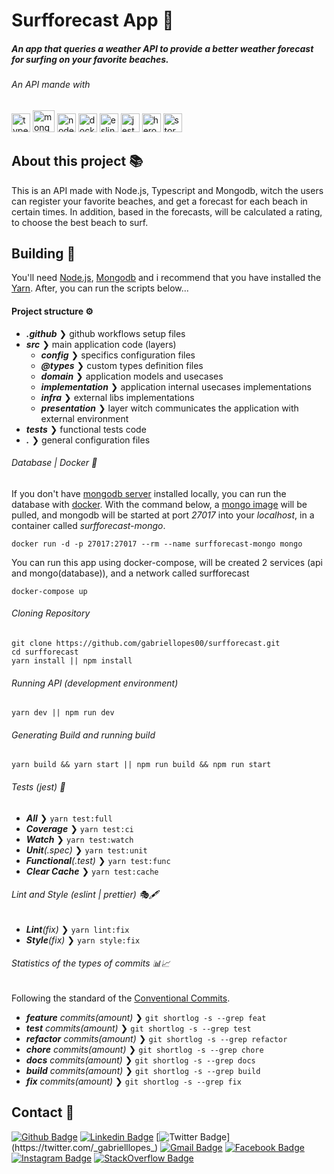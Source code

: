 # Surfforecast App 🌊

##### An app that queries a weather API to provide a better weather forecast for surfing on your favorite beaches.

###### An API mande with

<p>
  <img src="https://cdn.svgporn.com/logos/typescript-icon.svg" alt="typescript" width="30" height="30"/>
  <img src="https://img.icons8.com/color/452/mongodb.png" alt="mongodb" width="35" height="35"/>
  <img src="https://cdn.svgporn.com/logos/nodejs-icon.svg" alt="nodejs" width="30" height="30"/>
  <img src="https://cdn.svgporn.com/logos/docker-icon.svg" alt="docker" width="30" height="30"/>
  <img src="https://cdn.svgporn.com/logos/eslint.svg" alt="eslint" width="30" height="30"/>
  <img src="https://cdn.svgporn.com/logos/jest.svg" height="30" alt="jest">
  <img src="https://cdn.svgporn.com/logos/heroku-icon.svg" height="30" alt="heroku">
  <img src="https://stormglass.io/wp-content/uploads/2019/05/Stormglass-Circle-1400.svg" height="30" alt="storm-glass">
</p>

## About this project 📚

This is an API made with Node.js, Typescript and Mongodb, witch the users can register your favorite beaches, and get a forecast for each beach in certain times. In addition, based in the forecasts, will be calculated a rating, to choose the best beach to surf.

## Building 🔧

You'll need [Node.js](https://nodejs.org), [Mongodb](https://www.mongodb.com/) and i recommend that you have installed the [Yarn](https://yarnpkg.com/getting-started/install). After, you can run the scripts below...

#### Project structure ⚙

- _**.github**_ ❯ github workflows setup files
- _**src**_ ❯ main application code (layers)
  - _**config**_ ❯ specifics configuration files
  - _**@types**_ ❯ custom types definition files
  - _**domain**_ ❯ application models and usecases
  - _**implementation**_ ❯ application internal usecases implementations
  - _**infra**_ ❯ external libs implementations
  - _**presentation**_ ❯ layer witch communicates the application with external environment
- _**tests**_ ❯ functional tests code
- _**.**_ ❯ general configuration files

###### Database | Docker 🐳

If you don't have [mongodb server](https://www.mongodb.com/) installed locally, you can run the database with [docker](https://www.docker.com/). With the command below, a [mongo image](https://hub.docker.com/_/mongo) will be pulled, and mongodb will be started at port _27017_ into your _localhost_, in a container called _surfforecast-mongo_.

```docker
docker run -d -p 27017:27017 --rm --name surfforecast-mongo mongo
```

You can run this app using docker-compose, will be created 2 services (api and mongo(database)), and a network called surfforecast

```docker-compose
docker-compose up
```

###### Cloning Repository

```cloning
git clone https://github.com/gabriellopes00/surfforecast.git
cd surfforecast
yarn install || npm install
```

###### Running API (development environment)

```development
yarn dev || npm run dev
```

###### Generating Build and running build

```build
yarn build && yarn start || npm run build && npm run start
```

###### Tests (jest) 🧪

- _**All**_ ❯ `yarn test:full`
- _**Coverage**_ ❯ `yarn test:ci`
- _**Watch**_ ❯ `yarn test:watch`
- _**Unit**(.spec)_ ❯ `yarn test:unit`
- _**Functional**(.test)_ ❯ `yarn test:func`
- _**Clear Cache**_ ❯ `yarn test:cache`

###### Lint and Style (eslint | prettier) 🎭🖋

- _**Lint**(fix)_ ❯ `yarn lint:fix`
- _**Style**(fix)_ ❯ `yarn style:fix`

###### Statistics of the types of commits 📊📈

Following the standard of the [Conventional Commits](https://www.conventionalcommits.org/).

- _**feature** commits(amount)_ ❯ `git shortlog -s --grep feat`
- _**test** commits(amount)_ ❯ `git shortlog -s --grep test`
- _**refactor** commits(amount)_ ❯ `git shortlog -s --grep refactor`
- _**chore** commits(amount)_ ❯ `git shortlog -s --grep chore`
- _**docs** commits(amount)_ ❯ `git shortlog -s --grep docs`
- _**build** commits(amount)_ ❯ `git shortlog -s --grep build`
- _**fix** commits(amount)_ ❯ `git shortlog -s --grep fix`

## Contact 📱

[![Github Badge](https://img.shields.io/badge/-Github-000?style=flat-square&logo=Github&logoColor=white&link=https://github.com/gabriellopes00)](https://github.com/gabriellopes00)
[![Linkedin Badge](https://img.shields.io/badge/-LinkedIn-blue?style=flat-square&logo=Linkedin&logoColor=white&link=https://www.linkedin.com/in/gabriel-lopes-6625631b0/)](https://www.linkedin.com/in/gabriel-lopes-6625631b0/)
[![Twitter Badge](https://img.shields.io/badge/-Twitter-1ca0f1?style=flat-square&labelColor=1ca0f1&logo=twitter&logoColor=white&link=https://twitter.com/_gabrielllopes_)](https://twitter.com/_gabrielllopes_)
[![Gmail Badge](https://img.shields.io/badge/-Gmail-D14836?&style=flat-square&logo=Gmail&logoColor=white&link=mailto:gabrielluislopes00@gmail.com)](mailto:gabrielluislopes00@gmail.com)
[![Facebook Badge](https://img.shields.io/badge/facebook-%231877F2.svg?&style=flat-square&logo=facebook&logoColor=white)](https://www.facebook.com/profile.php?id=100034920821684)
[![Instagram Badge](https://img.shields.io/badge/instagram-%23E4405F.svg?&style=flat-square&logo=instagram&logoColor=white)](https://www.instagram.com/_.gabriellopes/?hl=pt-br)
[![StackOverflow Badge](https://img.shields.io/badge/stack%20overflow-FE7A16?logo=stack-overflow&logoColor=white&style=flat-square)](https://stackoverflow.com/users/14099025/gabriel-lopes?tab=profile)
